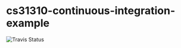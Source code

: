 # cs31310-continuous-integration-example

![Travis Status](https://travis-ci.com/digidol/cs31310-continuous-integration-example.svg?branch=main)